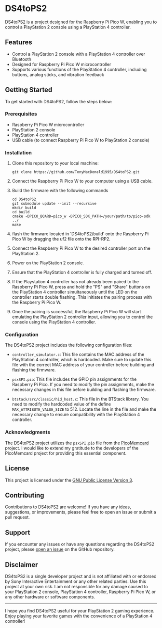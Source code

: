 # DS4toPS2

DS4toPS2 is a project designed for the Raspberry Pi Pico W, enabling you to control a PlayStation 2 console using a PlayStation 4 controller.

## Features

- Control a PlayStation 2 console with a PlayStation 4 controller over Bluetooth
- Designed for Raspberry Pi Pico W microcontroller
- Supports various functions of the PlayStation 4 controller, including buttons, analog sticks, and vibration feedback

## Getting Started

To get started with DS4toPS2, follow the steps below:

### Prerequisites

- Raspberry Pi Pico W microcontroller
- PlayStation 2 console
- PlayStation 4 controller
- USB cable (to connect Raspberry Pi Pico W to PlayStation 2 console)

### Installation

1. Clone this repository to your local machine:

   ```
   git clone https://github.com/TonyMacDonald1995/DS4toPS2.git
   ```

2. Connect the Raspberry Pi Pico W to your computer using a USB cable.

3. Build the firmware with the following commands

   ```
   cd DS4toPS2
   git submodule update --init --recursive
   mkdir build
   cd build
   cmake -DPICO_BOARD=pico_w -DPICO_SDK_PATH=/your/path/to/pico-sdk ../
   make
   ```
  
5. flash the firmware located in 'DS4toPS2/build' onto the Raspberry Pi Pico W by dragging the uf2 file onto the RPI-RP2.

6. Connect the Raspberry Pi Pico W to the desired controller port on the PlayStation 2.

7. Power on the PlayStation 2 console.

8. Ensure that the PlayStation 4 controller is fully charged and turned off.

9. If the Playstation 4 controller has not already been paired to the Raspberry Pi Pico W, press and hold the "PS" and "Share" buttons on the PlayStation 4 controller simultaneously until the LED on the controller starts double flashing. This initiates the pairing process with the Raspberry Pi Pico W.

10. Once the pairing is successful, the Raspberry Pi Pico W will start emulating the PlayStation 2 controller input, allowing you to control the console using the PlayStation 4 controller.

### Configuration

The DS4toPS2 project includes the following configuration files:

- `controller_simulator.c`: This file contains the MAC address of the PlayStation 4 controller, which is hardcoded. Make sure to update this file with the correct MAC address of your controller before building and flashing the firmware.

- `psxSPI.pio`: This file includes the GPIO pin assignments for the Raspberry Pi Pico. If you need to modify the pin assignments, make the necessary changes in this file before building and flashing the firmware.

- `btstack/src/classic/hid_host.c`: This file in the BTStack library. You need to modify the hardcoded value of the define `MAX_ATTRIBUTE_VALUE_SIZE` to 512. Locate the line in the file and make the necessary change to ensure compatibility with the PlayStation 4 controller.

### Acknowledgments

The DS4toPS2 project utilizes the `psxSPI.pio` file from the [PicoMemcard](https://github.com/dangiu/PicoMemcard) project. I would like to extend my gratitude to the developers of the PicoMemcard project for providing this essential component.

## License

This project is licensed under the [GNU Public License Version 3](LICENSE).

## Contributing

Contributions to DS4toPS2 are welcome! If you have any ideas, suggestions, or improvements, please feel free to open an issue or submit a pull request.

## Support

If you encounter any issues or have any questions regarding the DS4toPS2 project, please [open an issue](https://github.com/TonyMacDonald1995/DS4toPS2/issues) on the GitHub repository.

## Disclaimer

DS4toPS2 is a single developer project and is not affiliated with or endorsed by Sony Interactive Entertainment or any other related parties. Use this project at your own risk. I am not responsible for any damage caused to your PlayStation 2 console, PlayStation 4 controller, Raspberry Pi Pico W, or any other hardware or software components.

---

I hope you find DS4toPS2 useful for your PlayStation 2 gaming experience. Enjoy playing your favorite games with the convenience of a PlayStation 4 controller!
